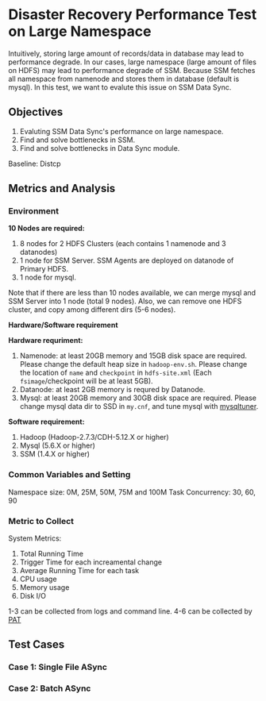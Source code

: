 # Disaster Recovery Performance Test on Large Namespace
Intuitively, storing large amount of records/data in database may lead to performance degrade. In our cases, large namespace (large amount of files on HDFS) may lead to performance degrade of SSM. Because SSM fetches all namespace from namenode and stores them in database (default is mysql). In this test, we want to evalute this issue on SSM Data Sync.

## Objectives
1. Evaluting SSM Data Sync's performance on large namespace.
2. Find and solve bottlenecks in SSM.
3. Find and solve bottlenecks in Data Sync module.

Baseline: Distcp

## Metrics and Analysis
### Environment
**10 Nodes are required:**

1. 8 nodes for 2 HDFS Clusters (each contains 1 namenode and 3 datanodes)
2. 1 node for SSM Server. SSM Agents are deployed on datanode of Primary HDFS.
3. 1 node for mysql.

Note that if there are less than 10 nodes available, we can merge mysql and SSM Server into 1 node (total 9 nodes). Also, we can remove one HDFS cluster, and copy among different dirs (5-6 nodes).

**Hardware/Software requirement**

**Hardware requriment:**
1. Namenode: at least 20GB memory and 15GB disk space are required. Please change the default heap size in `hadoop-env.sh`. Please change the location of `name` and `checkpoint` in `hdfs-site.xml` (Each `fsimage`/checkpoint will be at least 5GB).
2. Datanode: at least 2GB memory is requred by Datanode.
3. Mysql: at least 20GB memory and 30GB disk space are required. Please change mysql data dir to SSD in `my.cnf`, and tune mysql with [mysqltuner](http://mysqltuner.pl/).

**Software requirement:**
1. Hadoop (Hadoop-2.7.3/CDH-5.12.X or higher)
2. Mysql (5.6.X or higher)
3. SSM (1.4.X or higher)



### Common Variables and Setting
Namespace size: 0M, 25M, 50M, 75M and 100M
Task Concurrency: 30, 60, 90

### Metric to Collect
System Metrics: 
1. Total Running Time
2. Trigger Time for each increamental change
3. Average Running Time for each task
4. CPU usage
5. Memory usage
6. Disk I/O

1-3 can be collected from logs and command line. 4-6 can be collected by [PAT](https://github.com/intel-hadoop/PAT)

## Test Cases

### Case 1: Single File ASync

### Case 2: Batch ASync
